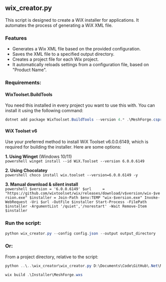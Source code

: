 ## wix_creator.py 
This script is designed to create a WiX installer for applications. It automates the process of generating a WiX XML file.

### Features
- Generates a Wix XML file based on the provided configuration.
- Saves the XML file to a specified output directory.
- Creates a project file for each Wix project. 
- It automatically reloads settings from a configuration file, based on "Product Name".

### Requirements:

#### WixToolset.BuildTools
You need this installed in every project you want to use this with. You can install it using the following command:
```powershell
dotnet add package WixToolset.BuildTools --version 4.* .\MeshForge.csproj
```

#### WiX Toolset v6 

Use your preferred method to install WiX Toolset v6.0.0.6149, which is required for building the installer. Here are some options:

**1. Using Winget** (Windows 10/11)  
    ```powershell
    winget install --id WiX.Toolset --version 6.0.0.6149
    ```

**2. Using Chocolatey**  
    ```powershell
    choco install wix.toolset --version=6.0.0.6149 -y
    ```

**3. Manual download & silent install**  
    ```powershell
    $version = '6.0.0.6149'
    $url     = "https://github.com/wixtoolset/wix/releases/download/v$version/wix-$version.exe"
    $installer = Join-Path $env:TEMP "wix-$version.exe"
    Invoke-WebRequest -Uri $url -OutFile $installer
    Start-Process -FilePath $installer -ArgumentList '/quiet','/norestart' -Wait
    Remove-Item $installer
    ```

### Run the script:
```powershell
python wix_creator.py --config config.json --output output_directory
```

### Or: 
From a project directory, relative to the script:
```powershell
python ..\..\wix_creator\wix_creator.py D:\Documents\Code\GitHub\.Net\MeshForge\bin\Release\net8.0-windows\win-x64\publish -o Installer
```

```powershell
wix build .\Installer\MeshForge.wxs
```